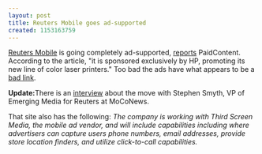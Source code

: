 ```yaml
---
layout: post
title: Reuters Mobile goes ad-supported
created: 1153163759
---
```

<a href="http://mobile.reuters.com/" target="_blank">Reuters Mobile</a> is going completely ad-supported, <a href="http://www.paidcontent.org/reuters-mobile-to-move-to-ad-supported-in-us-new-mobile-site" target="_blank">reports</a> PaidContent. According to the article, "it is sponsored exclusively by HP, promoting its new line of color laser printers." Too bad the ads have what appears to be a <a href="http://ad.m-adx.com/web/3585/18595/xhtmltemplate.jsp?tracked-params=&link-id=606&adspace-id=3586&session-id=a5e7adcf-cf78-47e4-8a00-f5c8628ea0b1&rdtype=click&buyid=18616&creative-id=18380&zip=&kw=&format=xhtml" target="_blank">bad link</a>.

<b>Update:</b>There is an <a href="http://www.moconews.net/reuters-mobile-to-move-to-ad-supported-in-us-new-mobile-site.html" target="_blank">interview</a> about the move with Stephen Smyth, VP of Emerging Media for Reuters at MoCoNews.

That site also has the following:
<i>The company is working with Third Screen Media, the mobile ad vendor, and will include capabilities including where advertisers can capture users phone numbers, email addresses, provide store location finders, and utilize click-to-call capabilities.</i>
